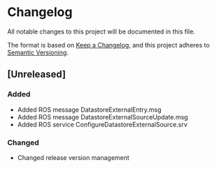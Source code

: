 # Changelog
All notable changes to this project will be documented in this file.

The format is based on [Keep a Changelog](https://keepachangelog.com/en/1.0.0/),
and this project adheres to [Semantic Versioning](https://semver.org/spec/v2.0.0.html).

## [Unreleased]

### Added

- Added ROS message DatastoreExternalEntry.msg
- Added ROS message DatastoreExternalSourceUpdate.msg
- Added ROS service ConfigureDatastoreExternalSource.srv

### Changed

- Changed release version management